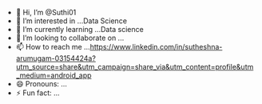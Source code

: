 - 👋 Hi, I’m @Suthi01
- 👀 I’m interested in ...Data Science 
- 🌱 I’m currently learning ...Data science 
- 💞️ I’m looking to collaborate on ...
- 📫 How to reach me ...https://www.linkedin.com/in/sutheshna-arumugam-03154424a?utm_source=share&utm_campaign=share_via&utm_content=profile&utm_medium=android_app
- 😄 Pronouns: ...
- ⚡ Fun fact: ...

<!---
Suthi01/Suthi01 is a ✨ special ✨ repository because its `README.md` (this file) appears on your GitHub profile.
You can click the Preview link to take a look at your changes.
--->
